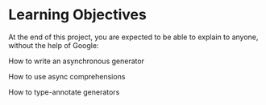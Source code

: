 # Learning Objectives
At the end of this project, you are expected to be able to explain to anyone, without the help of Google:

How to write an asynchronous generator

How to use async comprehensions

How to type-annotate generators
